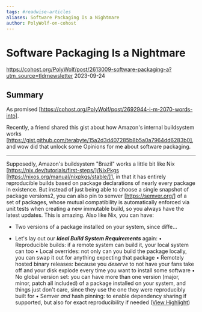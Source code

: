 ```yaml
---
tags: #readwise-articles
aliases: Software Packaging Is a Nightmare
author: PolyWolf-on-cohost
---
```

# Software Packaging Is a Nightmare

https://cohost.org/PolyWolf/post/2613009-software-packaging-a?utm_source=tldrnewsletter
2023-09-24
## Summary
As promised [https://cohost.org/PolyWolf/post/2692944-i-m-2070-words-into].

Recently, a friend shared this gist about how Amazon's internal buildsystem works [https://gist.github.com/terabyte/15a2d3d407285b8b5a0a7964dd6283b0], and wow did that unlock some Opinions for me about software packaging.

----------------------------------------

Supposedly, Amazon's buildsystem "Brazil" works a little bit like Nix [https://nix.dev/tutorials/first-steps/]/NixPkgs [https://nixos.org/manual/nixpkgs/stable/]1, in that it has entirely reproducible builds based on package declarations of nearly every package in existence. But instead of just being able to choose a single snapshot of package versions2, you can also pin to semver [https://semver.org/] of a set of packages, whose mutual compatibility is automatically enforced via unit tests when creating a new immutable build, so you always have the latest updates. This is amazing. Also like Nix, you can have:

 * Two versions of a package installed on your system, since diffe...

- Let's lay out our ***Ideal Build System Requirements*** again:
  • Reproducible builds: if a remote system can build it, your local system can too
  • Local overrides: not only can you build the package locally, you can swap it out for anything expecting that package
  • Remotely hosted binary releases: because you *deserve* to not have your fans take off and your disk explode every time you want to install some software
  • No global version set: you can have more than one version (major, minor, patch all included) of a package installed on your system, and things just don't care, since they use the one they were reproducibly built for
  • Semver *and* hash pinning: to enable dependency sharing if supported, but also for exact reproducibility if needed ([View Highlight](https://read.readwise.io/read/01hbmcnck2sscm2hfeg57qkwk1))
